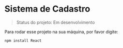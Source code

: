 <h1> Sistema de Cadastro</h1>

> Status do projeto: Em desenvolvimento

Para rodar esse projeto na sua máquina, por favor digite:

```
npm install React
```
